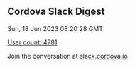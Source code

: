 ## Cordova Slack Digest
Sun, 18 Jun 2023 08:20:28 GMT

[User count: 4781](https://cordova.slack.com/)


Join the conversation at [slack.cordova.io](http://slack.cordova.io/)
